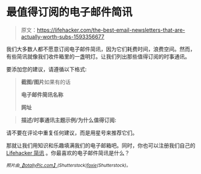 # 最值得订阅的电子邮件简讯

> 原文：<https://lifehacker.com/the-best-email-newsletters-that-are-actually-worth-subs-1593356677>

我们大多数人都不愿意订阅电子邮件简讯，因为它们耗费时间，浪费空间。然而，有些简讯就像我们收件箱里的一盏明灯。让我们列出那些值得订阅的时事通讯。



要添加您的建议，请遵循以下格式:

> **截图/图片**如果有的话
> 
> **电子邮件简讯名称**
> 
> **网址**

> **描述/时事通讯主题示例/为什么值得订阅:**

请不要在评论中重复任何建议，而是用星号来推荐它们。

那就让我们用知识和乐趣填满我们的电子邮箱吧。同时，你也可以注册我们自己的 [Lifehacker 简讯](http://lifehacker.com/newsletter) 。你最喜欢的电子邮件简讯是什么？

<small>*照片由*</small>[<small>*【totallyPic.com】*</small>](http://www.shutterstock.com/pic.mhtml?id=178051625&src=id)<small>*(Shutterstock)*</small>[<small>*foxie*</small>](http://www.shutterstock.com/pic.mhtml?id=110941898&src=id)<small>*(Shutterstock)。*</small>